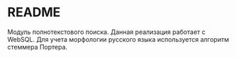 # README #

Модуль полнотекстового поиска. Данная реализация работает с WebSQL.
Для учета морфологии русского языка используется алгоритм стеммера Портера.